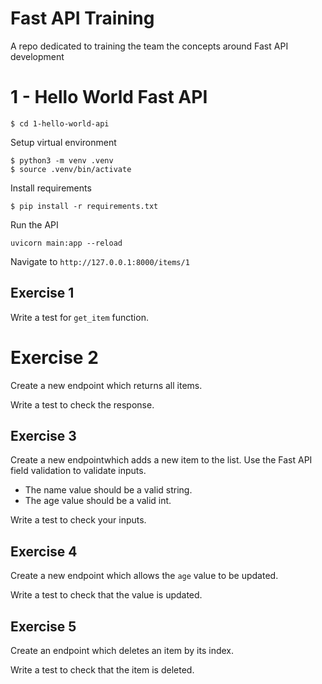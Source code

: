 # Fast API Training

A repo dedicated to training the team the concepts around Fast API development

# 1 - Hello World Fast API

```shell
$ cd 1-hello-world-api
```

Setup virtual environment

```shell
$ python3 -m venv .venv
$ source .venv/bin/activate
```

Install requirements

```shell
$ pip install -r requirements.txt
```

Run the API

```shell
uvicorn main:app --reload
```

Navigate to `http://127.0.0.1:8000/items/1`

## Exercise 1

Write a test for `get_item` function.

# Exercise 2

Create a new endpoint which returns all items.

Write a test to check the response.

## Exercise 3

Create a new endpointwhich adds a new item to the list.
Use the Fast API field validation to validate inputs.

- The name value should be a valid string.
- The age value should be a valid int.

Write a test to check your inputs.

## Exercise 4

Create a new endpoint which allows the `age` value to be updated.

Write a test to check that the value is updated.

## Exercise 5

Create an endpoint which deletes an item by its index.

Write a test to check that the item is deleted.
